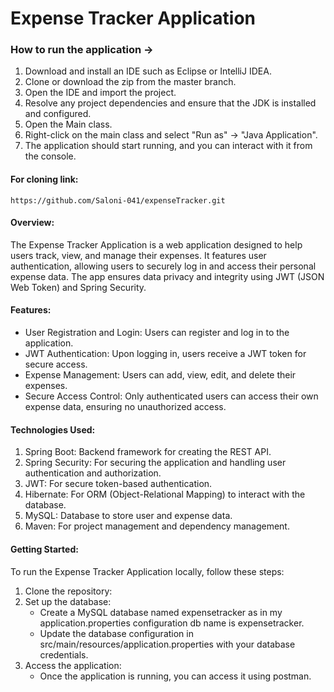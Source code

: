 # Expense Tracker Application

### How to run the application ->
1. Download and install an IDE such as Eclipse or IntelliJ IDEA.
2. Clone or download the zip from the master branch.
3. Open the IDE and import the project.
4. Resolve any project dependencies and ensure that the JDK is installed and configured.
5. Open the Main class.
6. Right-click on the main class and select "Run as" -> "Java Application".
7. The application should start running, and you can interact with it from the console.

#### For cloning link:
````
https://github.com/Saloni-041/expenseTracker.git
````
#### Overview:
The Expense Tracker Application is a web application designed to help users track, view, and manage their expenses. It features user authentication, allowing users to securely log in and access their personal expense data. The app ensures data privacy and integrity using JWT (JSON Web Token) and Spring Security.

#### Features:
- User Registration and Login: Users can register and log in to the application.
- JWT Authentication: Upon logging in, users receive a JWT token for secure access.
- Expense Management: Users can add, view, edit, and delete their expenses.
- Secure Access Control: Only authenticated users can access their own expense data, ensuring no unauthorized access.

#### Technologies Used:
1. Spring Boot: Backend framework for creating the REST API.
2. Spring Security: For securing the application and handling user authentication and authorization.
3. JWT: For secure token-based authentication.
4. Hibernate: For ORM (Object-Relational Mapping) to interact with the database.
5. MySQL: Database to store user and expense data.
6. Maven: For project management and dependency management.

#### Getting Started:
To run the Expense Tracker Application locally, follow these steps:
1. Clone the repository:
2. Set up the database:
    - Create a MySQL database named expensetracker as in my application.properties configuration db name is expensetracker.
    - Update the database configuration in src/main/resources/application.properties with your database credentials.
3. Access the application:
    - Once the application is running, you can access it using postman.


